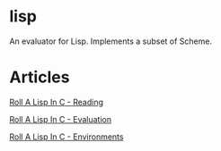 # lisp

An evaluator for Lisp. Implements a subset of Scheme.

# Articles

[Roll A Lisp In C - Reading](https://swatson555.github.io/posts/2020-01-18-make-a-lisp-1.html)

[Roll A Lisp In C - Evaluation](https://swatson555.github.io/posts/2022-05-06-make-a-lisp-2.html)

[Roll A Lisp In C - Environments](https://swatson555.github.io/posts/2022-06-04-make-a-lisp-3.html)

